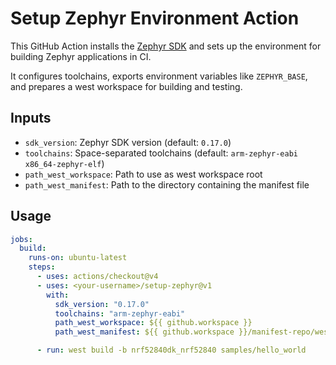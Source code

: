 # Setup Zephyr Environment Action

This GitHub Action installs the [Zephyr SDK](https://docs.zephyrproject.org/latest/develop/toolchains/zephyr_sdk.html) and sets up the environment for building Zephyr applications in CI.

It configures toolchains, exports environment variables like `ZEPHYR_BASE`, 
and prepares a west workspace for building and testing.

## Inputs
- `sdk_version`: Zephyr SDK version (default: `0.17.0`)
- `toolchains`: Space-separated toolchains (default: `arm-zephyr-eabi x86_64-zephyr-elf`)
- `path_west_workspace`: Path to use as west workspace root
- `path_west_manifest`: Path to the directory containing the manifest file

## Usage
```yaml
jobs:
  build:
    runs-on: ubuntu-latest
    steps:
      - uses: actions/checkout@v4
      - uses: <your-username>/setup-zephyr@v1
        with:
          sdk_version: "0.17.0"
          toolchains: "arm-zephyr-eabi"
          path_west_workspace: ${{ github.workspace }}
          path_west_manifest: ${{ github.workspace }}/manifest-repo/west.yml

      - run: west build -b nrf52840dk_nrf52840 samples/hello_world
```